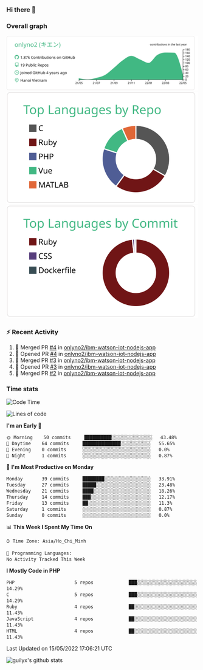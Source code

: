 ### Hi there 👋

### Overall graph
[![](https://raw.githubusercontent.com/onlyno2/onlyno2/master/profile-summary-card-output/vue/0-profile-details.svg)](https://github.com/vn7n24fzkq/github-profile-summary-cards)
[![](https://raw.githubusercontent.com/onlyno2/onlyno2/master/profile-summary-card-output/vue/1-repos-per-language.svg)](https://github.com/vn7n24fzkq/github-profile-summary-cards)
[![](https://raw.githubusercontent.com/onlyno2/onlyno2/master/profile-summary-card-output/vue/2-most-commit-language.svg)](https://github.com/vn7n24fzkq/github-profile-summary-cards)

### :zap: Recent Activity
<!--START_SECTION:activity-->
1. 🎉 Merged PR [#4](https://github.com/onlyno2/ibm-watson-iot-nodejs-app/pull/4) in [onlyno2/ibm-watson-iot-nodejs-app](https://github.com/onlyno2/ibm-watson-iot-nodejs-app)
2. 💪 Opened PR [#4](https://github.com/onlyno2/ibm-watson-iot-nodejs-app/pull/4) in [onlyno2/ibm-watson-iot-nodejs-app](https://github.com/onlyno2/ibm-watson-iot-nodejs-app)
3. 🎉 Merged PR [#3](https://github.com/onlyno2/ibm-watson-iot-nodejs-app/pull/3) in [onlyno2/ibm-watson-iot-nodejs-app](https://github.com/onlyno2/ibm-watson-iot-nodejs-app)
4. 💪 Opened PR [#3](https://github.com/onlyno2/ibm-watson-iot-nodejs-app/pull/3) in [onlyno2/ibm-watson-iot-nodejs-app](https://github.com/onlyno2/ibm-watson-iot-nodejs-app)
5. 🎉 Merged PR [#2](https://github.com/onlyno2/ibm-watson-iot-nodejs-app/pull/2) in [onlyno2/ibm-watson-iot-nodejs-app](https://github.com/onlyno2/ibm-watson-iot-nodejs-app)
<!--END_SECTION:activity-->

### Time stats
<!--START_SECTION:waka-->
![Code Time](http://img.shields.io/badge/Code%20Time-0%20secs-blue)

![Lines of code](https://img.shields.io/badge/From%20Hello%20World%20I%27ve%20Written-589%20Thousand%20lines%20of%20code-blue)

**I'm an Early 🐤** 

```text
🌞 Morning    50 commits     ██████████░░░░░░░░░░░░░░░   43.48% 
🌆 Daytime    64 commits     ██████████████░░░░░░░░░░░   55.65% 
🌃 Evening    0 commits      ░░░░░░░░░░░░░░░░░░░░░░░░░   0.0% 
🌙 Night      1 commits      ░░░░░░░░░░░░░░░░░░░░░░░░░   0.87%

```
📅 **I'm Most Productive on Monday** 

```text
Monday       39 commits     ████████░░░░░░░░░░░░░░░░░   33.91% 
Tuesday      27 commits     █████░░░░░░░░░░░░░░░░░░░░   23.48% 
Wednesday    21 commits     ████░░░░░░░░░░░░░░░░░░░░░   18.26% 
Thursday     14 commits     ███░░░░░░░░░░░░░░░░░░░░░░   12.17% 
Friday       13 commits     ██░░░░░░░░░░░░░░░░░░░░░░░   11.3% 
Saturday     1 commits      ░░░░░░░░░░░░░░░░░░░░░░░░░   0.87% 
Sunday       0 commits      ░░░░░░░░░░░░░░░░░░░░░░░░░   0.0%

```


📊 **This Week I Spent My Time On** 

```text
⌚︎ Time Zone: Asia/Ho_Chi_Minh

💬 Programming Languages: 
No Activity Tracked This Week

```

**I Mostly Code in PHP** 

```text
PHP                      5 repos             ███░░░░░░░░░░░░░░░░░░░░░░   14.29% 
C                        5 repos             ███░░░░░░░░░░░░░░░░░░░░░░   14.29% 
Ruby                     4 repos             ██░░░░░░░░░░░░░░░░░░░░░░░   11.43% 
JavaScript               4 repos             ██░░░░░░░░░░░░░░░░░░░░░░░   11.43% 
HTML                     4 repos             ██░░░░░░░░░░░░░░░░░░░░░░░   11.43%

```



 Last Updated on 15/05/2022 17:06:21 UTC
<!--END_SECTION:waka-->
<!--
**onlyno2/onlyno2** is a ✨ _special_ ✨ repository because its `README.md` (this file) appears on your GitHub profile.

Here are some ideas to get you started:

- 🔭 I’m currently working on ...
- 🌱 I’m currently learning ...
- 👯 I’m looking to collaborate on ...
- 🤔 I’m looking for help with ...
- 💬 Ask me about ...
- 📫 How to reach me: ...
- 😄 Pronouns: ...
- ⚡ Fun fact: ...
-->

![guilyx's github stats](https://github-readme-stats.vercel.app/api?username=onlyno2&show_icons=true&hide_border=true)
